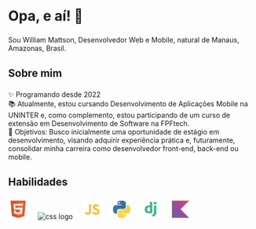 <h1 align="left">Opa, e aí! 👋</h1>

###

<p align="left">Sou William Mattson, Desenvolvedor Web e Mobile, natural de Manaus, Amazonas, Brasil.</p>

###

<h2 align="left">Sobre mim</h2>

###

<p align="left">✨ Programando desde 2022<br>📚 Atualmente, estou cursando Desenvolvimento de Aplicações Mobile na UNINTER e, como complemento, estou participando de um curso de extensão em Desenvolvimento de Software na FPFtech.<br>🎯 Objetivos: Busco inicialmente uma oportunidade de estágio em desenvolvimento, visando adquirir experiência prática e, futuramente, consolidar minha carreira como desenvolvedor front-end, back-end ou mobile.</p>

###

<h2 align="left">Habilidades</h2>

###

<div align="left">
  <img src="https://raw.githubusercontent.com/vscode-icons/vscode-icons/master/icons/file_type_html.svg" height="40" alt="html logo"  />
  <img width="12" />
  <img src="[https://raw.githubusercontent.com/vscode-icons/vscode-icons/master/icons/file_type_css.svg](https://raw.githubusercontent.com)" height="40" alt="css logo"  />
  <img width="12" />
  <img src="https://raw.githubusercontent.com/vscode-icons/vscode-icons/master/icons/file_type_light_js.svg" height="40" alt="javascript logo"  />
  <img width="12" />
  <img src="https://raw.githubusercontent.com/vscode-icons/vscode-icons/master/icons/file_type_python.svg" height="40" alt="python logo"  />
  <img width="12" />
  <img src="https://raw.githubusercontent.com/vscode-icons/vscode-icons/master/icons/file_type_django.svg" height="40" alt="django logo"  />
  <img width="12" />
  <img src="https://raw.githubusercontent.com/vscode-icons/vscode-icons/master/icons/file_type_kotlin.svg" height="40" alt="kotlin logo"  />
  <img width="12" />


</div>

###
